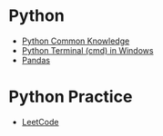 # Python
  * [Python Common Knowledge](https://github.com/yangshiteng/StatQuest-Study-Notes/blob/main/Notes/PythonCommonKnowledge.md)
  * [Python Terminal (cmd) in Windows](https://github.com/yangshiteng/StatQuest-Study-Notes/blob/main/Notes/pythonterminal.md)
  * [Pandas](https://github.com/yangshiteng/StatQuest-Study-Notes/blob/main/Notes/pandas.md)

# Python Practice
* [LeetCode](https://github.com/yangshiteng/StatQuest-Study-Notes/blob/main/Notes/LeetCodeQuestions.md)
